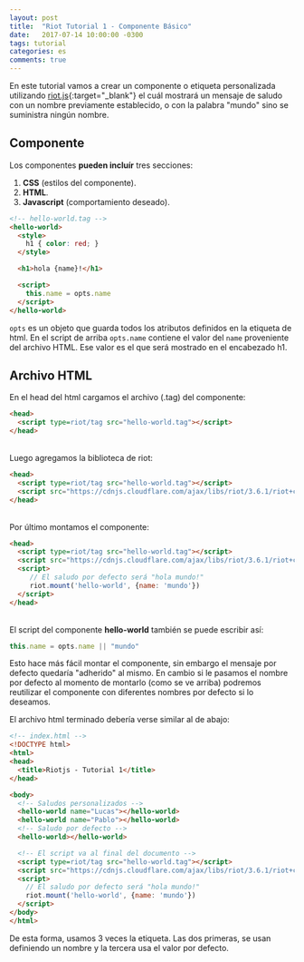 ```yaml
---
layout: post
title:  "Riot Tutorial 1 - Componente Básico"
date:   2017-07-14 10:00:00 -0300
tags: tutorial
categories: es
comments: true
---
```


En este tutorial vamos a crear un componente o etiqueta personalizada
utilizando [riot.js](http://riotjs.com/){:target="\_blank"} el cuál mostrará un
mensaje de saludo con un nombre previamente establecido, o con la palabra
"mundo" sino se suministra ningún nombre.

## Componente
Los componentes **pueden incluír** tres secciones:
1. **CSS** (estilos del componente).
2. **HTML**.
3. **Javascript** (comportamiento deseado).


```html
<!-- hello-world.tag -->
<hello-world>
  <style>
    h1 { color: red; }
  </style>

  <h1>hola {name}!</h1>

  <script>
    this.name = opts.name
  </script>
</hello-world>
```

```opts``` es un objeto que guarda todos los atributos definidos en la etiqueta
de html. En el script de arriba ```opts.name``` contiene el valor del ```name```
proveniente del archivo HTML. Ese valor es el que será mostrado en el
encabezado h1. 

## Archivo HTML

En el head del html cargamos el archivo (.tag) del componente:
```html
<head>
  <script type=riot/tag src="hello-world.tag"></script>
</head>
```
<br>Luego agregamos la biblioteca de riot:
```html
<head>
  <script type=riot/tag src="hello-world.tag"></script>
  <script src="https://cdnjs.cloudflare.com/ajax/libs/riot/3.6.1/riot+compiler.min.js"></script>
</head>
```
<br>Por último montamos el componente:
```html
<head>
  <script type=riot/tag src="hello-world.tag"></script>
  <script src="https://cdnjs.cloudflare.com/ajax/libs/riot/3.6.1/riot+compiler.min.js"></script>
  <script>
     // El saludo por defecto será "hola mundo!"
     riot.mount('hello-world', {name: 'mundo'})
  </script>
</head>
```
<br>El script del componente **hello-world** también se puede escribir así:

```js
this.name = opts.name || "mundo"
```

Esto hace más fácil montar el componente, sin embargo el mensaje por defecto quedaría "adherido" al mismo. En cambio si le pasamos el nombre por defecto al momento de montarlo (como se ve arriba) podremos reutilizar el componente con diferentes nombres por defecto si lo deseamos.

El archivo html terminado debería verse similar al de abajo:

```html
<!-- index.html -->
<!DOCTYPE html>
<html>
<head>
  <title>Riotjs - Tutorial 1</title>
</head>

<body>
  <!-- Saludos personalizados -->
  <hello-world name="Lucas"></hello-world>
  <hello-world name="Pablo"></hello-world>
  <!-- Saludo por defecto -->
  <hello-world></hello-world>

  <!-- El script va al final del documento -->
  <script type=riot/tag src="hello-world.tag"></script>
  <script src="https://cdnjs.cloudflare.com/ajax/libs/riot/3.6.1/riot+compiler.min.js"></script>
  <script>
    // El saludo por defecto será "hola mundo!"
    riot.mount('hello-world', {name: 'mundo'})
  </script>
</body>
</html>

```

De esta forma, usamos 3 veces la etiqueta. Las dos primeras, se usan definiendo
un nombre y la tercera usa el valor por defecto.
